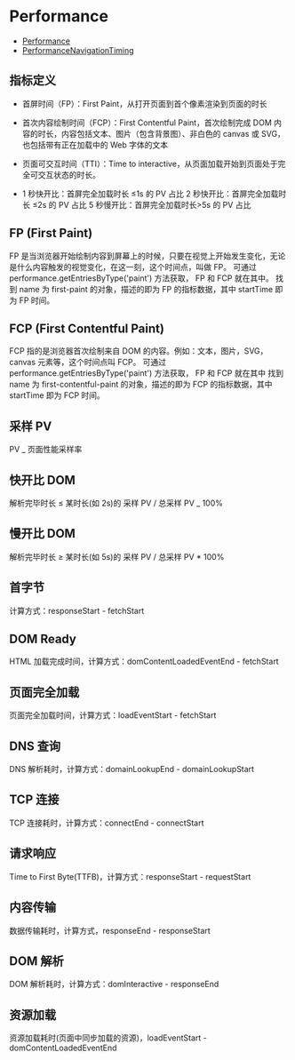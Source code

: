 # Performance

- [Performance](https://developer.mozilla.org/zh-CN/docs/Web/API/Performance)
- [PerformanceNavigationTiming](https://developer.mozilla.org/zh-CN/docs/Web/API/PerformanceNavigationTiming)

## 指标定义

- 首屏时间（FP）：First Paint，从打开页面到首个像素渲染到页面的时长

- 首次内容绘制时间（FCP）：First Contentful Paint，首次绘制完成 DOM 内容的时长，内容包括文本、图片（包含背景图）、非白色的 canvas 或 SVG，也包括带有正在加载中的 Web 字体的文本

- 页面可交互时间（TTI）：Time to interactive，从页面加载开始到页面处于完全可交互状态的时长。

* 1 秒快开比：首屏完全加载时长 ≤1s 的 PV 占比 2 秒快开比：首屏完全加载时长 ≤2s 的 PV 占比 5 秒慢开比：首屏完全加载时长>5s 的 PV 占比

## FP (First Paint)

FP 是当浏览器开始绘制内容到屏幕上的时候，只要在视觉上开始发生变化，无论是什么内容触发的视觉变化，在这一刻，这个时间点，叫做 FP。
可通过 performance.getEntriesByType('paint') 方法获取， FP 和 FCP 就在其中。
找到 name 为 first-paint 的对象，描述的即为 FP 的指标数据，其中 startTime 即为 FP 时间。

## FCP (First Contentful Paint)

FCP 指的是浏览器首次绘制来自 DOM 的内容。例如：文本，图片，SVG，canvas 元素等，这个时间点叫 FCP。
可通过 performance.getEntriesByType('paint') 方法获取， FP 和 FCP 就在其中
找到 name 为 first-contentful-paint 的对象，描述的即为 FCP 的指标数据，其中 startTime 即为 FCP 时间。

## 采样 PV

PV \_ 页面性能采样率

## 快开比 DOM

解析完毕时长 ≤ 某时长(如 2s)的 采样 PV / 总采样 PV \_ 100%

## 慢开比 DOM

解析完毕时长 ≥ 某时长(如 5s)的 采样 PV / 总采样 PV \* 100%

## 首字节

计算方式：responseStart - fetchStart

## DOM Ready

HTML 加载完成时间，计算方式：domContentLoadedEventEnd - fetchStart

## 页面完全加载

页面完全加载时间，计算方式：loadEventStart - fetchStart

## DNS 查询

DNS 解析耗时，计算方式：domainLookupEnd - domainLookupStart

## TCP 连接

TCP 连接耗时，计算方式：connectEnd - connectStart

## 请求响应

Time to First Byte(TTFB)，计算方式：responseStart - requestStart

## 内容传输

数据传输耗时，计算方式，responseEnd - responseStart

## DOM 解析

DOM 解析耗时，计算方式：domInteractive - responseEnd

## 资源加载

资源加载耗时(页面中同步加载的资源)，loadEventStart - domContentLoadedEventEnd
